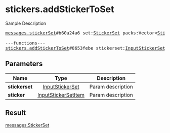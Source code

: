 # stickers.addStickerToSet

Sample Description

<pre>
<a href="../constructor/messages.stickerSet.md">messages.stickerSet</a>#b60a24a6 set:<a href="../type/StickerSet.md">StickerSet</a> packs:Vector&lt;<a href="../type/StickerPack.md">StickerPack</a>&gt; documents:Vector&lt;<a href="../type/Document.md">Document</a>&gt; = <a href="../type/messages.StickerSet.md">messages.StickerSet</a>;

---functions---
<a href="../method/stickers.addStickerToSet.md">stickers.addStickerToSet</a>#8653febe stickerset:<a href="../type/InputStickerSet.md">InputStickerSet</a> sticker:<a href="../type/InputStickerSetItem.md">InputStickerSetItem</a> = <a href="../type/messages.StickerSet.md">messages.StickerSet</a>;
</pre>
## Parameters

| Name | Type | Description |
|------|:----:|-------------|
| **stickerset** | <a href="../type/InputStickerSet.md">InputStickerSet</a> | Param description |
| **sticker** | <a href="../type/InputStickerSetItem.md">InputStickerSetItem</a> | Param description |

## Result

<a href="../type/messages.StickerSet.md">messages.StickerSet</a>

